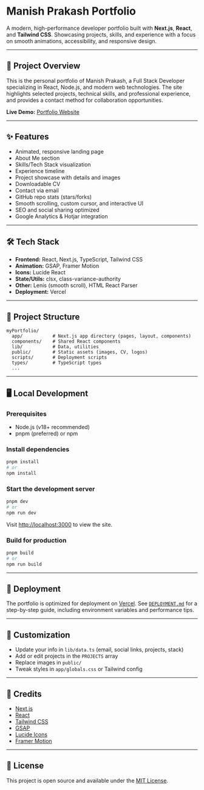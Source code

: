# Manish Prakash Portfolio

A modern, high-performance developer portfolio built with **Next.js**, **React**, and **Tailwind CSS**. Showcasing projects, skills, and experience with a focus on smooth animations, accessibility, and responsive design.

---

## 🚀 Project Overview

This is the personal portfolio of Manish Prakash, a Full Stack Developer specializing in React, Node.js, and modern web technologies. The site highlights selected projects, technical skills, and professional experience, and provides a contact method for collaboration opportunities.

**Live Demo:** [Portfolio Website](https://github.com/ManishPrakkash)

---

## ✨ Features

- Animated, responsive landing page
- About Me section
- Skills/Tech Stack visualization
- Experience timeline
- Project showcase with details and images
- Downloadable CV
- Contact via email
- GitHub repo stats (stars/forks)
- Smooth scrolling, custom cursor, and interactive UI
- SEO and social sharing optimized
- Google Analytics & Hotjar integration

---

## 🛠️ Tech Stack

- **Frontend:** React, Next.js, TypeScript, Tailwind CSS
- **Animation:** GSAP, Framer Motion
- **Icons:** Lucide React
- **State/Utils:** clsx, class-variance-authority
- **Other:** Lenis (smooth scroll), HTML React Parser
- **Deployment:** Vercel

---

## 📁 Project Structure

```
myPortfolio/
  app/           # Next.js app directory (pages, layout, components)
  components/    # Shared React components
  lib/           # Data, utilities
  public/        # Static assets (images, CV, logos)
  scripts/       # Deployment scripts
  types/         # TypeScript types
  ...
```

---

## 🖥️ Local Development

### Prerequisites
- Node.js (v18+ recommended)
- pnpm (preferred) or npm

### Install dependencies
```bash
pnpm install
# or
npm install
```

### Start the development server
```bash
pnpm dev
# or
npm run dev
```

Visit [http://localhost:3000](http://localhost:3000) to view the site.

### Build for production
```bash
pnpm build
# or
npm run build
```

---

## 🚢 Deployment

The portfolio is optimized for deployment on [Vercel](https://vercel.com). See [`DEPLOYMENT.md`](./DEPLOYMENT.md) for a step-by-step guide, including environment variables and performance tips.

---

## 📝 Customization
- Update your info in `lib/data.ts` (email, social links, projects, stack)
- Add or edit projects in the `PROJECTS` array
- Replace images in `public/`
- Tweak styles in `app/globals.css` or Tailwind config

---

## 🙏 Credits
- [Next.js](https://nextjs.org/)
- [React](https://react.dev/)
- [Tailwind CSS](https://tailwindcss.com/)
- [GSAP](https://greensock.com/gsap/)
- [Lucide Icons](https://lucide.dev/)
- [Framer Motion](https://www.framer.com/motion/)

---

## 📄 License

This project is open source and available under the [MIT License](./LICENSE).

